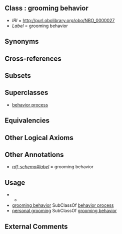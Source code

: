 
## Class : grooming behavior

 * *IRI* = http://purl.obolibrary.org/obo/NBO_0000027
 * *Label* = grooming behavior

## Synonyms


## Cross-references


## Subsets


## Superclasses

 * [behavior process](../../NBO/13/NBO_0000313.md)

## Equivalencies


## Other Logical Axioms


## Other Annotations

 * *[rdf-schema#label](../../el/rdf-schema#label.md)* = grooming behavior

## Usage

 * -
 * [grooming behavior](../../NBO/27/NBO_0000027.md) SubClassOf [behavior process](../../NBO/13/NBO_0000313.md)
 * [personal grooming](../../NBO/51/NBO_0000451.md) SubClassOf [grooming behavior](../../NBO/27/NBO_0000027.md)

## External Comments

